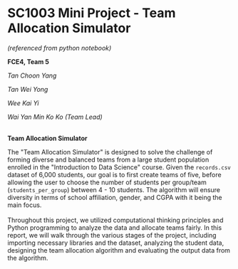 # SC1003 Mini Project - Team Allocation Simulator
_(referenced from python notebook)_

**FCE4, Team 5**

*Tan Choon Yang*

*Tan Wei Yong*

*Wee Kai Yi*

*Wai Yan Min Ko Ko (Team Lead)*
<br><br>

**Team Allocation Simulator**

The "Team Allocation Simulator" is designed to solve the challenge of forming diverse and balanced teams from a large student population enrolled in the "Introduction to Data Science" course. Given the `records.csv` dataset of 6,000 students, our goal is to first create teams of five, before allowing the user to choose the number of students per group/team (`students_per_group`) between 4 - 10 students. The algorithm will ensure diversity in terms of school affiliation, gender, and CGPA with it being the main focus.
<br><br>
Throughout this project, we utilized computational thinking principles and Python programming to analyze the data and allocate teams fairly. In this report, we will walk through the various stages of the project, including importing necessary libraries and the dataset, analyzing the student data, designing the team allocation algorithm and evaluating the output data from the algorithm.

